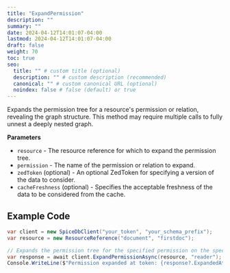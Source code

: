 ```yaml
---
title: "ExpandPermission"
description: ""
summary: ""
date: 2024-04-12T14:01:07-04:00
lastmod: 2024-04-12T14:01:07-04:00
draft: false
weight: 70
toc: true
seo:
  title: "" # custom title (optional)
  description: "" # custom description (recommended)
  canonical: "" # custom canonical URL (optional)
  noindex: false # false (default) or true
---
```

Expands the permission tree for a resource's permission or relation, revealing the graph structure. This method may require multiple calls to fully unnest a deeply nested graph.

**Parameters**

- `resource` - The resource reference for which to expand the permission tree.
- `permission` - The name of the permission or relation to expand.
- `zedToken` (optional) - An optional ZedToken for specifying a version of the data to consider.
- `cacheFreshness` (optional) - Specifies the acceptable freshness of the data to be considered from the cache.

## Example Code

```csharp
var client = new SpiceDbClient("your_token", "your_schema_prefix");
var resource = new ResourceReference("document", "firstdoc");

// Expands the permission tree for the specified permission on the specified resource.
var response = await client.ExpandPermissionAsync(resource, "reader");
Console.WriteLine($"Permission expanded at token: {response?.ExpandedAt.Token}");
```